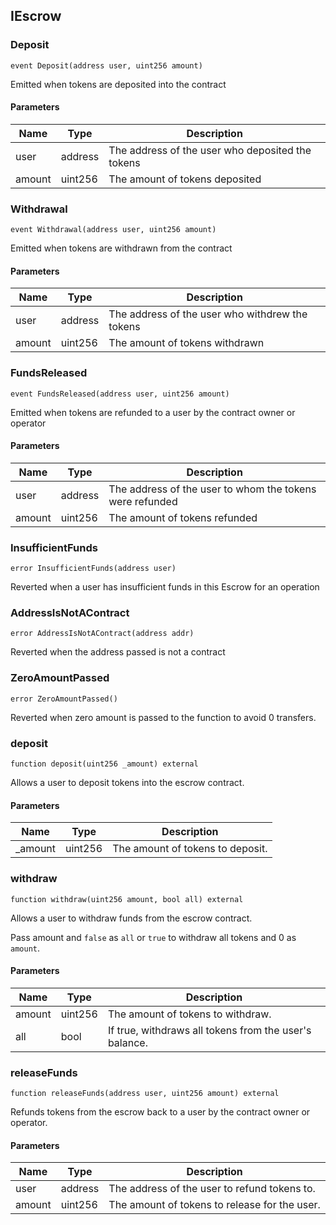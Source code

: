## IEscrow

### Deposit

```solidity
event Deposit(address user, uint256 amount)
```

Emitted when tokens are deposited into the contract

#### Parameters

| Name | Type | Description |
| ---- | ---- | ----------- |
| user | address | The address of the user who deposited the tokens |
| amount | uint256 | The amount of tokens deposited |

### Withdrawal

```solidity
event Withdrawal(address user, uint256 amount)
```

Emitted when tokens are withdrawn from the contract

#### Parameters

| Name | Type | Description |
| ---- | ---- | ----------- |
| user | address | The address of the user who withdrew the tokens |
| amount | uint256 | The amount of tokens withdrawn |

### FundsReleased

```solidity
event FundsReleased(address user, uint256 amount)
```

Emitted when tokens are refunded to a user by the contract owner or operator

#### Parameters

| Name | Type | Description |
| ---- | ---- | ----------- |
| user | address | The address of the user to whom the tokens were refunded |
| amount | uint256 | The amount of tokens refunded |

### InsufficientFunds

```solidity
error InsufficientFunds(address user)
```

Reverted when a user has insufficient funds in this Escrow for an operation

### AddressIsNotAContract

```solidity
error AddressIsNotAContract(address addr)
```

Reverted when the address passed is not a contract

### ZeroAmountPassed

```solidity
error ZeroAmountPassed()
```

Reverted when zero amount is passed to the function
 to avoid 0 transfers.

### deposit

```solidity
function deposit(uint256 _amount) external
```

Allows a user to deposit tokens into the escrow contract.

#### Parameters

| Name | Type | Description |
| ---- | ---- | ----------- |
| _amount | uint256 | The amount of tokens to deposit. |

### withdraw

```solidity
function withdraw(uint256 amount, bool all) external
```

Allows a user to withdraw funds from the escrow contract.

Pass amount and `false` as `all` or `true` to withdraw all tokens and 0 as `amount`.

#### Parameters

| Name | Type | Description |
| ---- | ---- | ----------- |
| amount | uint256 | The amount of tokens to withdraw. |
| all | bool | If true, withdraws all tokens from the user's balance. |

### releaseFunds

```solidity
function releaseFunds(address user, uint256 amount) external
```

Refunds tokens from the escrow back to a user by the contract owner or operator.

#### Parameters

| Name | Type | Description |
| ---- | ---- | ----------- |
| user | address | The address of the user to refund tokens to. |
| amount | uint256 | The amount of tokens to release for the user. |

